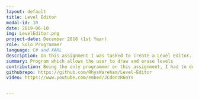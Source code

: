 ```yaml
---
layout: default
title: Level Editor
modal-id: 10
date: 2019-06-10
img: LevelEditor.png
project-date: December 2018 (1st Year)
role: Solo Programmer
language: C# and XAML
description: In this assignment I was tasked to create a Level Editor. The requirements for this, were to be able to import and split up a tilemap, place and delete sprites on an extendable grid, and save/load "drawings". This was the first time using two different programming languages simultaneously. In XAML, I had to program and design the layout of the window of which the user would navigate through the available sprites, and choose which tools to use.
summary: Program which allows the user to draw and erase levels
contribution: Being the only programmer on this assignment, I had to do all coding and design myself. <br><br>Mechanics implemented<ul><li>Loading Sprites from a Tilemap</li>Scrollbar to Browse Available Sprites<li>Drawing on a Grid with a Specific Sprite</li><li>Erasing Specific Sprites</li><li>Saving Files</li><li>Loading Files</li><li>Extendable Grid</li></ul>
githubrepo: https://github.com/RhysWareham/Level-Editor
video: https://www.youtube.com/embed/JCdonzR6nYs


---
```

